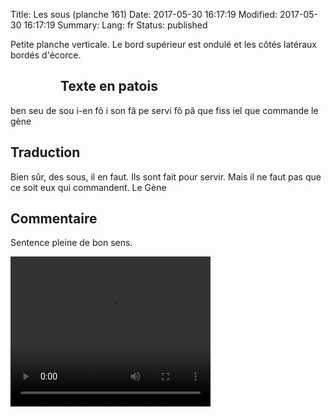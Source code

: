 Title: Les sous (planche 161)
Date: 2017-05-30 16:17:19
Modified: 2017-05-30 16:17:19
Summary: 
Lang: fr
Status: published

Petite planche verticale. Le bord supérieur est ondulé et les côtés latéraux bordés d'écorce.

<figure class="image-block" style="float: left;">
  <img alt="" src="{static}/images/planche_161.png">
  <figcaption style="max-width: 216px"></figcaption>
</figure>

## Texte en patois
ben seu de sou i-en fô i son fâ pe servi fô pâ que fiss iel que commande   			    le gène

## Traduction
Bien sûr, des sous, il en faut. Ils sont fait pour servir. Mais il ne faut pas que ce soit eux qui commandent.
Le Gène

## Commentaire
Sentence pleine de bon sens.



<video width="320" height="240" controls>
  <source src="https://d1njpgd0ygatdn.cloudfront.net/video_161.mp4" type="video/mp4">
</video>
